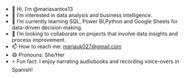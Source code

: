 - 👋 Hi, I’m @mariasantos13
- 👀 I’m interested in data analysis and business intelligence.
- 🌱 I’m currently learning SQL, Power BI,Python and Google Sheets for data-driven decision making.
- 💞️  I’m looking to collaborate on projects that involve data insights and process improvement.
- 📫 How to reach me: mariauk027@gmail.com
- 😄 Pronouns: She/Her
- ⚡ Fun fact: I enjoy narrating audiobooks and recording voice-overs in Spanish!

<!---
mariasantos13/mariasantos13 is a ✨ special ✨ repository because its `README.md` (this file) appears on your GitHub profile.
You can click the Preview link to take a look at your changes.
--->
